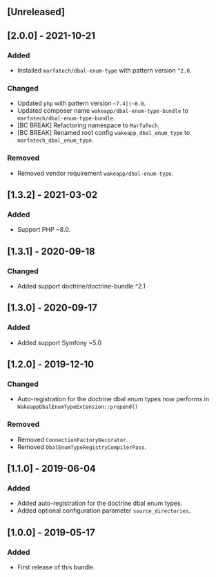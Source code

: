 ## [Unreleased]

## [2.0.0] - 2021-10-21
### Added
- Installed `marfatech/dbal-enum-type` with pattern version `^2.0`.
### Changed
- Updated `php` with pattern version `~7.4||~8.0`.
- Updated composer name `wakeapp/dbal-enum-type-bundle` to `marfatech/dbal-enum-type-bundle`.
- [BC BREAK] Refactoring namespace to `MarfaTech`.
- [BC BREAK] Renamed root config `wakeapp_dbal_enum_type` to `marfatech_dbal_enum_type`.
### Removed
- Removed vendor requirement `wakeapp/dbal-enum-type`.

## [1.3.2] - 2021-03-02
### Added
- Support PHP ~8.0.

## [1.3.1] - 2020-09-18
### Changed
- Added support doctrine/doctrine-bundle ^2.1

## [1.3.0] - 2020-09-17
### Added
- Added support Symfony ~5.0

## [1.2.0] - 2019-12-10
### Changed
- Auto-registration for the doctrine dbal enum types now performs in `WakeappDbalEnumTypeExtension::prepend()`
### Removed
- Removed `ConnectionFactoryDecorator`.
- Removed `DbalEnumTypeRegistryCompilerPass`.

## [1.1.0] - 2019-06-04
### Added
- Added auto-registration for the doctrine dbal enum types.
- Added optional configuration parameter `source_directories`.

## [1.0.0] - 2019-05-17
### Added
- First release of this bundle.
